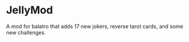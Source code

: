 # JellyMod
A mod for balatro that adds 17 new jokers, reverse tarot cards, and some new challenges.
